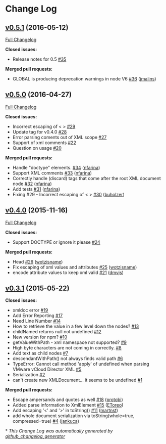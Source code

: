 # Change Log

## [v0.5.1](https://github.com/nfarina/xmldoc/tree/v0.5.1) (2016-05-12)
[Full Changelog](https://github.com/nfarina/xmldoc/compare/v0.5.0...v0.5.1)

**Closed issues:**

- Release notes for 0.5 [\#35](https://github.com/nfarina/xmldoc/issues/35)

**Merged pull requests:**

- GLOBAL is producing deprecation warnings in node V6 [\#36](https://github.com/nfarina/xmldoc/pull/36) ([jmalins](https://github.com/jmalins))

## [v0.5.0](https://github.com/nfarina/xmldoc/tree/v0.5.0) (2016-04-27)
[Full Changelog](https://github.com/nfarina/xmldoc/compare/v0.4.0...v0.5.0)

**Closed issues:**

- Incorrect escaping of &lt; &gt; [\#29](https://github.com/nfarina/xmldoc/issues/29)
- Update tag for v0.4.0 [\#28](https://github.com/nfarina/xmldoc/issues/28)
- Error parsing coments out of XML scope [\#27](https://github.com/nfarina/xmldoc/issues/27)
- Support of xml comments [\#22](https://github.com/nfarina/xmldoc/issues/22)
- Question on usage [\#20](https://github.com/nfarina/xmldoc/issues/20)

**Merged pull requests:**

- Handle "doctype" elements. [\#34](https://github.com/nfarina/xmldoc/pull/34) ([nfarina](https://github.com/nfarina))
- Support XML comments [\#33](https://github.com/nfarina/xmldoc/pull/33) ([nfarina](https://github.com/nfarina))
- Correctly handle \(discard\) tags that come after the root XML document node [\#32](https://github.com/nfarina/xmldoc/pull/32) ([nfarina](https://github.com/nfarina))
- Add tests [\#31](https://github.com/nfarina/xmldoc/pull/31) ([nfarina](https://github.com/nfarina))
- Fixing \#29 - Incorrect escaping of &lt; &gt; [\#30](https://github.com/nfarina/xmldoc/pull/30) ([buholzer](https://github.com/buholzer))

## [v0.4.0](https://github.com/nfarina/xmldoc/tree/v0.4.0) (2015-11-16)
[Full Changelog](https://github.com/nfarina/xmldoc/compare/v0.3.1...v0.4.0)

**Closed issues:**

- Support DOCTYPE or ignore it please [\#24](https://github.com/nfarina/xmldoc/issues/24)

**Merged pull requests:**

- Head [\#26](https://github.com/nfarina/xmldoc/pull/26) ([wotzisname](https://github.com/wotzisname))
- Fix escaping of xml values and attributes [\#25](https://github.com/nfarina/xmldoc/pull/25) ([wotzisname](https://github.com/wotzisname))
- encode attribute values to keep xml valid [\#21](https://github.com/nfarina/xmldoc/pull/21) ([dmvjs](https://github.com/dmvjs))

## [v0.3.1](https://github.com/nfarina/xmldoc/tree/v0.3.1) (2015-05-22)
**Closed issues:**

- xmldoc error [\#19](https://github.com/nfarina/xmldoc/issues/19)
- Add Error Reporting [\#17](https://github.com/nfarina/xmldoc/issues/17)
- Need Line Number [\#14](https://github.com/nfarina/xmldoc/issues/14)
- How to retrieve the value in a few level down the nodes? [\#13](https://github.com/nfarina/xmldoc/issues/13)
- childNamed returns null not undefined [\#12](https://github.com/nfarina/xmldoc/issues/12)
- New version for npm? [\#10](https://github.com/nfarina/xmldoc/issues/10)
- getValueWithPath - xml namespace not supported? [\#9](https://github.com/nfarina/xmldoc/issues/9)
- High byte characters are not coming in correctly. [\#8](https://github.com/nfarina/xmldoc/issues/8)
- Add text as child nodes [\#7](https://github.com/nfarina/xmldoc/issues/7)
- descendantWithPath\(\) not always finds valid path [\#6](https://github.com/nfarina/xmldoc/issues/6)
- TypeError: Cannot call method 'apply' of undefined when parsing VMware vCloud Director XML [\#5](https://github.com/nfarina/xmldoc/issues/5)
- Serialization [\#2](https://github.com/nfarina/xmldoc/issues/2)
- can't create new XMLDocument… it seems to be undefined [\#1](https://github.com/nfarina/xmldoc/issues/1)

**Merged pull requests:**

- Escape ampersands and quotes as well [\#18](https://github.com/nfarina/xmldoc/pull/18) ([protobi](https://github.com/protobi))
- Added parse information to XmlElement [\#15](https://github.com/nfarina/xmldoc/pull/15) ([EToreo](https://github.com/EToreo))
- Add escaping '\<' and '\>' in toString\(\) [\#11](https://github.com/nfarina/xmldoc/pull/11) ([martnst](https://github.com/martnst))
- add whole document serialization via toString\(whole=true, compressed=true\) [\#4](https://github.com/nfarina/xmldoc/pull/4) ([jankuca](https://github.com/jankuca))



\* *This Change Log was automatically generated by [github_changelog_generator](https://github.com/skywinder/Github-Changelog-Generator)*